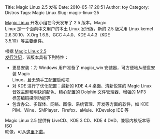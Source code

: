 Title: Magic Linux 2.5 发布
Date: 2010-05-17 20:51
Author: toy
Category: Distros
Tags: Magic Linux
Slug: magic-linux-25

[Magic Linux](http://www.magiclinux.org/) 开发小组在今天发布了 2.5
版本。Magic  
Linux 是一个面向中文用户的本土 Linux 发行版，新的 2.5 版采用 Linux
kernel  
2.6.30.10、X.Org 1.6.5、GCC 4.4.0、KDE 4.4.3（KDE  
3.5.10）等主要组件。

根据 [Magic Linux 2.5  
发行注记](http://www.magiclinux.org/node/907)，该版本具有下列特性：

+ 更易安装：为 Windows 用户准备了 magic\\\_win
安装器，可方便地从硬盘安装 Magic  
Linux，且无须手工配置启动项  
+ 对 KDE 进行了优化配置：最新的 KDE 4.4 桌面、清新悦耳的 Magic Linux  
音效主题和明快的配色、精心配置的 Dolphin 文件管理器、增强的 MP3  
标签编码探测功能等  
+ 包含办公、多媒体、网络、图像、系统管理、开发等方面的软件，如 KDE  
PIM、Wine、SMPlayer、Firefox、aMule、KDevelop IDE 等

Magic Linux 2.5 提供有 LiveCD、KDE 3 CD、KDE 4 DVD、兼容内核版本等 ISO  
映像，可从[这里下载](http://apt.magiclinux.org/iso/MagicLinux-2.5/)。
